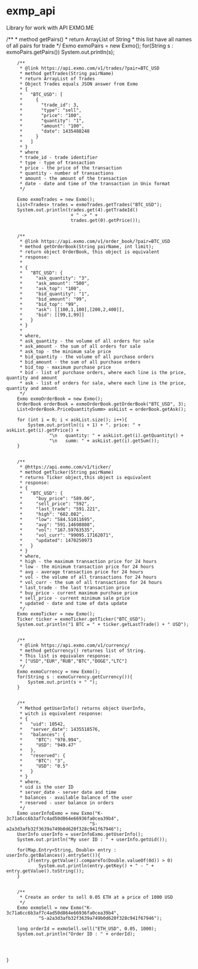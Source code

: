 # exmp_api
Library for work with API EXMO.ME

/**
         * method getPairs()
         * return ArrayList of String
         * this list have all names of all pairs for trade
         */
        Exmo exmoPairs = new Exmo();
        for(String s : exmoPairs.getPairs())
            System.out.println(s);


        /**
         * @link https://api.exmo.com/v1/trades/?pair=BTC_USD
         * method getTrades(String pairName)
         * return ArrayList of Trades
         * Object Trades equals JSON answer from Exmo
         * {
         *   "BTC_USD": [
         *     {
         *       "trade_id": 3,
         *       "type": "sell",
         *       "price": "100",
         *       "quantity": "1",
         *       "amount": "100",
         *       "date": 1435488248
         *     }
         *   ]
         * }
         * where
         * trade_id - trade identifier
         * type - type of transaction
         * price - the price of the transaction
         * quantity - number of transactions
         * amount - the amount of the transaction
         * date - date and time of the transaction in Unix format
         */

        Exmo exmoTrades = new Exmo();
        List<Trades> trades = exmoTrades.getTrades("BTC_USD");
        System.out.println(trades.get(4).getTradeId()
                            + " -> " +
                            trades.get(0).getPrice());


        /**
         * @link https://api.exmo.com/v1/order_book/?pair=BTC_USD
         * method getOrderBook(String pairName, int limit);
         * return object OrderBook, this object is equivalent
         * response:
         *
         * {
         *   "BTC_USD": {
         *     "ask_quantity": "3",
         *     "ask_amount": "500",
         *     "ask_top": "100",
         *     "bid_quantity": "1",
         *     "bid_amount": "99",
         *     "bid_top": "99",
         *     "ask": [[100,1,100],[200,2,400]],
         *     "bid": [[99,1,99]]
         *   }
         * }
         *
         * where,
         * ask_quantity - the volume of all orders for sale
         * ask_amount - the sum of all orders for sale
         * ask_top - the minimum sale price
         * bid_quantity - the volume of all purchase orders
         * bid_amount - the sum of all purchase orders
         * bid_top - maximum purchase price
         * bid - list of purchase orders, where each line is the price, quantity and amount
         * ask - list of orders for sale, where each line is the price, quantity and amount
         */
        Exmo exmoOrderBook = new Exmo();
        OrderBook orderBook = exmoOrderBook.getOrderBook("BTC_USD", 3);
        List<OrderBook.PriceQuantitySumm> askList = orderBook.getAsk();

        for (int i = 0; i < askList.size(); i++){
            System.out.println((i + 1) + ". price: " + askList.get(i).getPrice() +
                    "\n   quantity: " + askList.get(i).getQuantity() +
                    "\n   summ: " + askList.get(i).getSum());
        }


        /**
         * @https://api.exmo.com/v1/ticker/
         * method getTicker(String pairName)
         * returns Ticker object,this object is equivalent
         * response:
         * {
         *   "BTC_USD": {
         *     "buy_price": "589.06",
         *     "sell_price": "592",
         *     "last_trade": "591.221",
         *     "high": "602.082",
         *     "low": "584.51011695",
         *     "avg": "591.14698808",
         *     "vol": "167.59763535",
         *     "vol_curr": "99095.17162071",
         *     "updated": 1470250973
         *   }
         * }
         * where,
         * high - the maximum transaction price for 24 hours
         * low - the minimum transaction price for 24 hours
         * avg - average transaction price for 24 hours
         * vol - the volume of all transactions for 24 hours
         * vol_curr - the sum of all transactions for 24 hours
         * last_trade - the last transaction price
         * buy_price - current maximum purchase price
         * sell_price - current minimum sale price
         * updated - date and time of data update
         */
        Exmo exmoTicker = new Exmo();
        Ticker ticker = exmoTicker.getTicker("BTC_USD");
        System.out.println("1 BTC = " + ticker.getLastTrade() + " USD");


        /**
         * @link https://api.exmo.com/v1/currency/
         * method getCurrency() returnes list of String.
         * This list is equivalen response:
         * ["USD","EUR","RUB","BTC","DOGE","LTC"]
         */
        Exmo exmoCurrency = new Exmo();
        for(String s : exmoCurrency.getCurrency()){
            System.out.print(s + " ");
        }


        /**
         * Method getUserInfo() returns object UserInfo,
         * witch is equivalent response:
         * {
         *   "uid": 10542,
         *   "server_date": 1435518576,
         *   "balances": {
         *     "BTC": "970.994",
         *     "USD": "949.47"
         *   },
         *   "reserved": {
         *     "BTC": "3",
         *     "USD": "0.5"
         *   }
         * }
         * where,
         * uid is the user ID
         * server_date - server date and time
         * balances - available balance of the user
         * reserved - user balance in orders
         */
        Exmo userInfoExmo = new Exmo("K-3c71a6cc6b3af7c4ad50d864e66936fa0cea39b4",
                                   "S-a2a3d3afb32f3639a749b0d620f328c941f67946");
        UserInfo userInfo = userInfoExmo.getUserInfo();
        System.out.println("My user ID : " + userInfo.getUid());

        for(Map.Entry<String, Double> entry : userInfo.getBalances().entrySet()){
            if(entry.getValue().compareTo(Double.valueOf(0d)) > 0)
                System.out.println(entry.getKey() + " - " + entry.getValue().toString());
        }


        /**
         * Create an order to sell 0.05 ETH at a price of 1000 USD
         */
        Exmo exmoSell = new Exmo("K-3c71a6cc6b3af7c4ad50d864e66936fa0cea39b4",
                "S-a2a3d3afb32f3639a749b0d620f328c941f67946");

        long orderId = exmoSell.sell("ETH_USD", 0.05, 1000);
        System.out.println("Order ID : " + orderId);




    }
